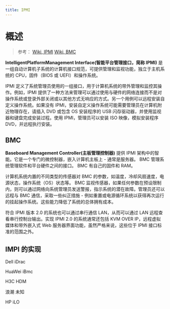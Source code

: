 ```yaml
---
title: IPMI
---
```


# 概述

> 参考：
> [Wiki, IPMI](https://en.wikipedia.org/wiki/Intelligent_Platform_Management_Interface)
> [Wiki, BMC](https://en.wikipedia.org/wiki/Intelligent_Platform_Management_Interface#Baseboard_management_controller)

**IntelligentPlatformManagement Interface(智能平台管理接口，简称 IPMI)** 是一组自动计算机子系统的计算机接口规范，可提供管理和监视功能，独立于主机系统的 CPU，固件（BIOS 或 UEFI）和操作系统。

IPMI 定义了系统管理员使用的一组接口，用于计算机系统的带外管理和监控其操作。例如，IPMI 提供了一种方法来管理可以通过使用与硬件的网络连接而不是对操作系统或登录外部关闭或以其他方式无响应的方式。另一个用例可以远程安装自定义操作系统。如果没有 IPMI，安装自定义操作系统可能需要管理员在计算机附近物理存在，请插入 DVD 或包含 OS 安装程序的 USB 闪存驱动器，并使用监视器和键盘完成安装过程。使用 IPMI，管理员可以安装 ISO 映像，模拟安装程序 DVD，并远程执行安装。

## BMC

**Baseboard Management Controller(主板管理控制器)** 提供 IPMI 架构中的智能。它是一个专门的微控制器，嵌入计算机主板上 - 通常是服务器。 BMC 管理系统管理软件和平台硬件之间的接口。 BMC 有自己的固件和 RAM。

计算机系统内置的不同类型的传感器对 BMC 的参数，如温度，冷却风扇速度，电源状态，操作系统（OS）状态等。 BMC 监视传感器，如果任何参数在预设限制内，则可以通过网络向系统管理员发送警报，指示系统的潜在故障。管理员还可以远程与 BMC 通信，采取一些纠正措施 - 例如重置或电源循环系统以获得再次运行的挂起操作系统。这些能力降低了系统的总体拥有成本。

符合 IPMI 版本 2.0 的系统也可以通过串行通信 LAN，从而可以通过 LAN 远程查看串行控制台输出。实现 IPMI 2.0 的系统通常还包括 KVM OVER IP，远程虚拟媒体和带外嵌入式 Web 服务器界面功能，虽然严格来说，这些位于 IPMI 接口标准的范围之外。

## IMPI 的实现

Dell iDrac

HuaWei iBmc

H3C HDM

浪潮 未知

HP iLO
